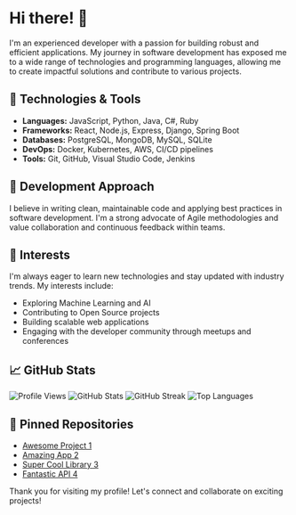 # Hi there! 👋

I'm an experienced developer with a passion for building robust and efficient applications. My journey in software development has exposed me to a wide range of technologies and programming languages, allowing me to create impactful solutions and contribute to various projects.

## 🚀 Technologies & Tools

- **Languages:** JavaScript, Python, Java, C#, Ruby
- **Frameworks:** React, Node.js, Express, Django, Spring Boot
- **Databases:** PostgreSQL, MongoDB, MySQL, SQLite
- **DevOps:** Docker, Kubernetes, AWS, CI/CD pipelines
- **Tools:** Git, GitHub, Visual Studio Code, Jenkins

## 🔧 Development Approach

I believe in writing clean, maintainable code and applying best practices in software development. I'm a strong advocate of Agile methodologies and value collaboration and continuous feedback within teams. 

## 🌱 Interests

I'm always eager to learn new technologies and stay updated with industry trends. My interests include:

- Exploring Machine Learning and AI
- Contributing to Open Source projects
- Building scalable web applications
- Engaging with the developer community through meetups and conferences

## 📈 GitHub Stats

![Profile Views](https://komarev.com/ghpvc/?username=christianfraser641)
![GitHub Stats](https://github-readme-stats.vercel.app/api?username=christianfraser641&show_icons=true&theme=radical)
![GitHub Streak](https://github-readme-streak-stats.herokuapp.com/?user=christianfraser641&theme=radical)
![Top Languages](https://github-readme-stats.vercel.app/api/top-langs/?username=christianfraser641&layout=compact&theme=radical)

## 📌 Pinned Repositories

- [Awesome Project 1](https://github.com/christianfraser641/awesome-project-1)
- [Amazing App 2](https://github.com/christianfraser641/amazing-app-2)
- [Super Cool Library 3](https://github.com/christianfraser641/super-cool-library-3)
- [Fantastic API 4](https://github.com/christianfraser641/fantastic-api-4)

Thank you for visiting my profile! Let's connect and collaborate on exciting projects!
